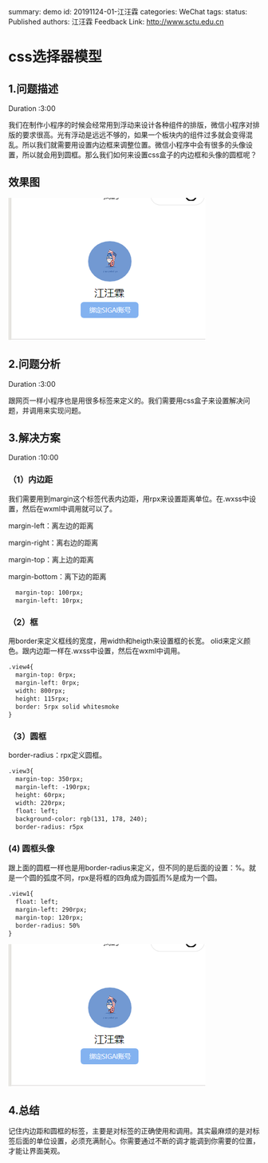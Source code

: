 summary: demo
id: 20191124-01-江汪霖
categories: WeChat
tags: 
status: Published 
authors: 江汪霖
Feedback Link: http://www.sctu.edu.cn

# css选择器模型

## 1.问题描述
Duration :3:00

我们在制作小程序的时候会经常用到浮动来设计各种组件的排版，微信小程序对排版的要求很高。光有浮动是远远不够的，如果一个板块内的组件过多就会变得混乱。所以我们就需要用设置内边框来调整位置。微信小程序中会有很多的头像设置，所以就会用到圆框。那么我们如何来设置css盒子的内边框和头像的圆框呢？

## 效果图

![](/0002-案例库/codelabs/assets/20191124-01-江汪霖-01.png)

## 2.问题分析
Duration :3:00

跟网页一样小程序也是用很多标签来定义的。我们需要用css盒子来设置解决问题，并调用来实现问题。

## 3.解决方案
Duration :10:00

### （1）内边距
我们需要用到margin这个标签代表内边距，用rpx来设置距离单位。在.wxss中设置，然后在wxml中调用就可以了。

margin-left：离左边的距离

margin-right：离右边的距离

margin-top：离上边的距离

margin-bottom：离下边的距离

```
  margin-top: 100rpx;
  margin-left: 10rpx;

```

### （2）框
用border来定义框线的宽度，用width和heigth来设置框的长宽。
olid来定义颜色。跟内边距一样在.wxss中设置，然后在wxml中调用。

```
.view4{
  margin-top: 0rpx;
  margin-left: 0rpx;
  width: 800rpx;
  height: 115rpx;
  border: 5rpx solid whitesmoke
}

```
### （3）圆框
border-radius：rpx定义圆框。

```
.view3{
  margin-top: 350rpx;
  margin-left: -190rpx;
  height: 60rpx;
  width: 220rpx;
  float: left;
  background-color: rgb(131, 178, 240);
  border-radius: r5px

```
### (4) 圆框头像
跟上面的圆框一样也是用border-radius来定义，但不同的是后面的设置：%。就是一个圆的弧度不同，rpx是将框的四角成为圆弧而%是成为一个圆。

```
.view1{
  float: left;
  margin-left: 290rpx;
  margin-top: 120rpx;
  border-radius: 50%
}

```

![](/0002-案例库/codelabs/assets/20191124-01-江汪霖-01.png)

## 4.总结
记住内边距和圆框的标签，主要是对标签的正确使用和调用。其实最麻烦的是对标签后面的单位设置，必须充满耐心。你需要通过不断的调才能调到你需要的位置，才能让界面美观。

